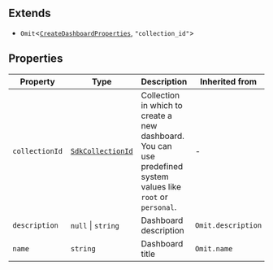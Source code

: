 ## Extends

- `Omit`\<[`CreateDashboardProperties`](internal/CreateDashboardProperties.md), `"collection_id"`\>

## Properties

| Property                                 | Type                                             | Description                                                                                                    | Inherited from     |
| ---------------------------------------- | ------------------------------------------------ | -------------------------------------------------------------------------------------------------------------- | ------------------ |
| <a id="collectionid"></a> `collectionId` | [`SdkCollectionId`](internal/SdkCollectionId.md) | Collection in which to create a new dashboard. You can use predefined system values like `root` or `personal`. | -                  |
| <a id="description"></a> `description`   | `null` \| `string`                               | Dashboard description                                                                                          | `Omit.description` |
| <a id="name"></a> `name`                 | `string`                                         | Dashboard title                                                                                                | `Omit.name`        |
